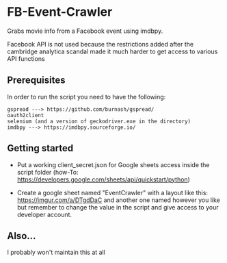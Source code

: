 # FB-Event-Crawler
Grabs movie info from a Facebook event using imdbpy.

Facebook API is not used because the restrictions added after the cambridge analytica scandal made it much harder to get access to various API functions

## Prerequisites
In order to run the script you need to have the following:
```
gspread ---> https://github.com/burnash/gspread/
oauth2client
selenium (and a version of geckodriver.exe in the directory)
imdbpy ---> https://imdbpy.sourceforge.io/
```
## Getting started
* Put a working client_secret.json for Google sheets access inside the script folder (how-To: https://developers.google.com/sheets/api/quickstart/python)

* Create a google sheet named "EventCrawler" with a layout like this: https://imgur.com/a/DTgdDaC and another one named however you like but remember to change the value in the 
script and give access to your developer account.

## Also...
I probably won't maintain this at all
